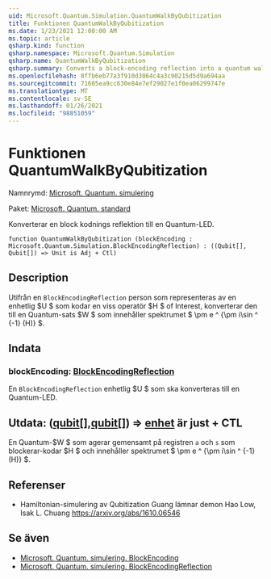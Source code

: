 ```yaml
---
uid: Microsoft.Quantum.Simulation.QuantumWalkByQubitization
title: Funktionen QuantumWalkByQubitization
ms.date: 1/23/2021 12:00:00 AM
ms.topic: article
qsharp.kind: function
qsharp.namespace: Microsoft.Quantum.Simulation
qsharp.name: QuantumWalkByQubitization
qsharp.summary: Converts a block-encoding reflection into a quantum walk.
ms.openlocfilehash: 8ffb6eb77a3f910d3064c4a3c90215d5d9a694aa
ms.sourcegitcommit: 71605ea9cc630e84e7ef29027e1f0ea06299747e
ms.translationtype: MT
ms.contentlocale: sv-SE
ms.lasthandoff: 01/26/2021
ms.locfileid: "98851059"
---
```

# <a name="quantumwalkbyqubitization-function"></a>Funktionen QuantumWalkByQubitization

Namnrymd: [Microsoft. Quantum. simulering](xref:Microsoft.Quantum.Simulation)

Paket: [Microsoft. Quantum. standard](https://nuget.org/packages/Microsoft.Quantum.Standard)


Konverterar en block kodnings reflektion till en Quantum-LED.

```qsharp
function QuantumWalkByQubitization (blockEncoding : Microsoft.Quantum.Simulation.BlockEncodingReflection) : ((Qubit[], Qubit[]) => Unit is Adj + Ctl)
```


## <a name="description"></a>Description

Utifrån en `BlockEncodingReflection` person som representeras av en enhetlig $U $ som kodar en viss operatör $H $ of Interest, konverterar den till en Quantum-sats $W $ som innehåller spektrumet $ \pm e ^ {\pm i\sin ^ {-1} (H)} $.

## <a name="input"></a>Indata

### <a name="blockencoding--blockencodingreflection"></a>blockEncoding: [BlockEncodingReflection](xref:Microsoft.Quantum.Simulation.BlockEncodingReflection)

En `BlockEncodingReflection` enhetlig $U $ som ska konverteras till en Quantum-LED.



## <a name="output--qubitqubit--unit--is-adj--ctl"></a>Utdata: ([qubit](xref:microsoft.quantum.lang-ref.qubit)[],[qubit](xref:microsoft.quantum.lang-ref.qubit)[]) => [enhet](xref:microsoft.quantum.lang-ref.unit)  är just + CTL

En Quantum-$W $ som agerar gemensamt på registren `a` och `s` som blockerar-kodar $H $ och innehåller spektrumet $ \pm e ^ {\pm i\sin ^ {-1} (H)} $.

## <a name="references"></a>Referenser

- Hamiltonian-simulering av Qubitization Guang lämnar demon Hao Low, Isak L. Chuang https://arxiv.org/abs/1610.06546

## <a name="see-also"></a>Se även

- [Microsoft. Quantum. simulering. BlockEncoding](xref:Microsoft.Quantum.Simulation.BlockEncoding)
- [Microsoft. Quantum. simulering. BlockEncodingReflection](xref:Microsoft.Quantum.Simulation.BlockEncodingReflection)
